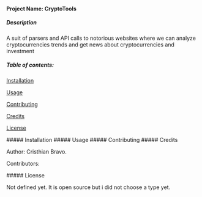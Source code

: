 #### Project Name: CryptoTools


##### Description

A suit of parsers and API calls to notorious websites where we can analyze cryptocurrencies trends and get news about cryptocurrencies and investment

##### Table of contents:

[Installation](#installation)

[Usage](#usage)

[Contributing](#contributing)

[Credits](#credits)

[License](#license)

<a name="installation"/>
##### Installation



<a name="usage"/>
##### Usage



<a name="contributing"/>
##### Contributing



<a name="credits"/>
##### Credits

Author: Cristhian Bravo.

Contributors:


<a name="license"/>
##### License

Not defined yet. It is open source but i did not choose a type yet.
